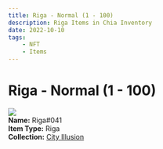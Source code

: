 ```yaml
---
title: Riga - Normal (1 - 100)
description: Riga Items in Chia Inventory
date: 2022-10-10
tags:
    - NFT
    - Items
---
```


# Riga - Normal (1 - 100)
<div class="item_thumbnail">
<img loading="lazy" src="https://g6qxw2jryfyignj2ubrnhm2zhh4fj3wwupk25jb7hgn5z6gkvu5a.arweave.net/N6F7aTHBcIM1OqBi07NZOfhU7taj1a6kPzmb3PjKrTo"><br/>
<div><strong>Name:</strong> Riga#041</div>
<div><strong>Item Type:</strong> Riga</div>
<div><strong>Collection:</strong> <a href="https://www.spacescan.io/xch/nft/collection/col1lend2dcn558km4wcwta4xnkfv3xpcmlp9kyt0m909emvfxechlyqdl5ndg">City Illusion</a></div>
</div>

